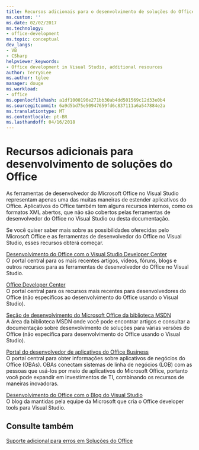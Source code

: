 ```yaml
---
title: Recursos adicionais para o desenvolvimento de soluções do Office | Microsoft Docs
ms.custom: ''
ms.date: 02/02/2017
ms.technology:
- office-development
ms.topic: conceptual
dev_langs:
- VB
- CSharp
helpviewer_keywords:
- Office development in Visual Studio, additional resources
author: TerryGLee
ms.author: tglee
manager: douge
ms.workload:
- office
ms.openlocfilehash: a1df1000196e271bb30ab4dd501569c12d33e0b4
ms.sourcegitcommit: 6a9d5bd75e50947659fd6c837111a6a547884e2a
ms.translationtype: MT
ms.contentlocale: pt-BR
ms.lasthandoff: 04/16/2018
---
```

# <a name="additional-resources-for-developing-office-solutions"></a>Recursos adicionais para desenvolvimento de soluções do Office
  As ferramentas de desenvolvedor do Microsoft Office no Visual Studio representam apenas uma das muitas maneiras de estender aplicativos do Office. Aplicativos do Office também tem alguns recursos internos, como os formatos XML abertos, que não são cobertos pelas ferramentas de desenvolvedor do Office no Visual Studio ou desta documentação.  

 Se você quiser saber mais sobre as possibilidades oferecidas pelo Microsoft Office e as ferramentas de desenvolvedor do Office no Visual Studio, esses recursos obterá começar.  

 [Desenvolvimento do Office com o Visual Studio Developer Center](http://go.microsoft.com/fwlink/?LinkId=149752)  
 O portal central para os mais recentes artigos, vídeos, fóruns, blogs e outros recursos para as ferramentas de desenvolvedor do Office no Visual Studio.  

 [Office Developer Center](http://go.microsoft.com/fwlink/?LinkId=83467)  
 O portal central para os recursos mais recentes para desenvolvedores do Office (não específicos ao desenvolvimento do Office usando o Visual Studio).  

 [Seção de desenvolvimento do Microsoft Office da biblioteca MSDN](http://go.microsoft.com/fwlink/?LinkId=149870)  
 A área da biblioteca MSDN onde você pode encontrar artigos e consultar a documentação sobre desenvolvimento de soluções para várias versões do Office (não específica para desenvolvimento do Office usando o Visual Studio).  

 [Portal do desenvolvedor de aplicativos do Office Business](http://go.microsoft.com/fwlink/?LinkId=99125)  
 O portal central para obter informações sobre aplicativos de negócios do Office (OBAs). OBAs conectam sistemas de linha de negócios (LOB) com as pessoas que usá-los por meio de aplicativos do Microsoft Office, portanto você pode expandir em investimentos de TI, combinando os recursos de maneiras inovadoras.  

 [Desenvolvimento do Office com o Blog do Visual Studio](http://go.microsoft.com/fwlink/?LinkId=149748)  
 O blog da mantidas pela equipe da Microsoft que cria o Office developer tools para Visual Studio.  

## <a name="see-also"></a>Consulte também  
 [Suporte adicional para erros em Soluções do Office](../vsto/additional-support-for-errors-in-office-solutions.md)  
